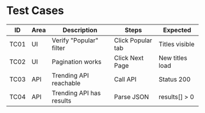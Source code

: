 # Test Cases

| ID | Area | Description | Steps | Expected |
|----|------|--------------|--------|-----------|
| TC01 | UI | Verify "Popular" filter | Click Popular tab | Titles visible |
| TC02 | UI | Pagination works | Click Next Page | New titles load |
| TC03 | API | Trending API reachable | Call API | Status 200 |
| TC04 | API | Trending API has results | Parse JSON | results[] > 0 |
